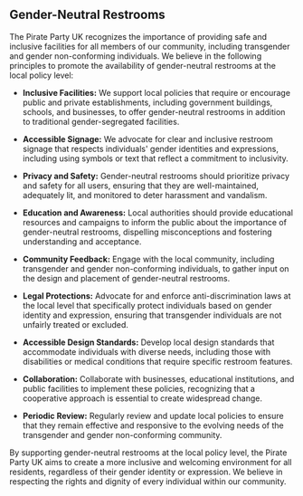 ## Gender-Neutral Restrooms

The Pirate Party UK recognizes the importance of providing safe and inclusive facilities for all members of our community, including transgender and gender non-conforming individuals. We believe in the following principles to promote the availability of gender-neutral restrooms at the local policy level:

- **Inclusive Facilities:** We support local policies that require or encourage public and private establishments, including government buildings, schools, and businesses, to offer gender-neutral restrooms in addition to traditional gender-segregated facilities.

- **Accessible Signage:** We advocate for clear and inclusive restroom signage that respects individuals' gender identities and expressions, including using symbols or text that reflect a commitment to inclusivity.

- **Privacy and Safety:** Gender-neutral restrooms should prioritize privacy and safety for all users, ensuring that they are well-maintained, adequately lit, and monitored to deter harassment and vandalism.

- **Education and Awareness:** Local authorities should provide educational resources and campaigns to inform the public about the importance of gender-neutral restrooms, dispelling misconceptions and fostering understanding and acceptance.

- **Community Feedback:** Engage with the local community, including transgender and gender non-conforming individuals, to gather input on the design and placement of gender-neutral restrooms.

- **Legal Protections:** Advocate for and enforce anti-discrimination laws at the local level that specifically protect individuals based on gender identity and expression, ensuring that transgender individuals are not unfairly treated or excluded.

- **Accessible Design Standards:** Develop local design standards that accommodate individuals with diverse needs, including those with disabilities or medical conditions that require specific restroom features.

- **Collaboration:** Collaborate with businesses, educational institutions, and public facilities to implement these policies, recognizing that a cooperative approach is essential to create widespread change.

- **Periodic Review:** Regularly review and update local policies to ensure that they remain effective and responsive to the evolving needs of the transgender and gender non-conforming community.

By supporting gender-neutral restrooms at the local policy level, the Pirate Party UK aims to create a more inclusive and welcoming environment for all residents, regardless of their gender identity or expression. We believe in respecting the rights and dignity of every individual within our community.
